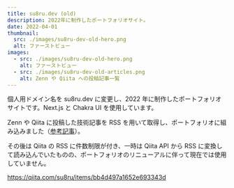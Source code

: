 ```yaml
---
title: su8ru.dev (old)
description: 2022年に制作したポートフォリオサイト。
date: 2022-04-01
thumbnail:
  src: ./images/su8ru-dev-old-hero.png
  alt: ファーストビュー
images:
  - src: ./images/su8ru-dev-old-hero.png
    alt: ファーストビュー
  - src: ./images/su8ru-dev-old-articles.png
    alt: Zenn や Qiita への投稿記事一覧
---
```


個人用ドメイン名を su8ru.dev に変更し、2022 年に制作したポートフォリオサイトです。Next.js と Chakra UI を使用しています。

Zenn や Qiita に投稿した技術記事を RSS を用いて取得し、ポートフォリオに組み込みました（[参考記事](https://zenn.dev/catnose99/articles/cb72a73368a547756862)）。

その後は Qiita の RSS に件数制限が付き、一時は Qiita API から RSS に変換して読み込んでいたものの、ポートフォリオのリニューアルに伴って現在では使用していません。

https://qiita.com/su8ru/items/bb4d497a1652e693343d
